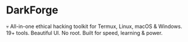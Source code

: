 # DarkForge
💀 All-in-one ethical hacking toolkit for Termux, Linux, macOS &amp; Windows. 19+ tools. Beautiful UI. No root. Built for speed, learning &amp; power.
